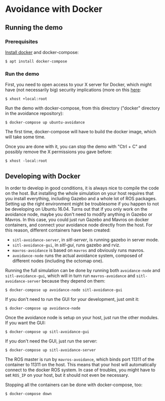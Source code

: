 # Avoidance with Docker

## Running the demo

### Prerequisites

[Install docker](https://docs.docker.com/engine/installation/linux/docker-ce/ubuntu/) and docker-compose:

    $ apt install docker-compose

### Run the demo

First, you need to open access to your X server for Docker, which might have (not necessarily big) security implications (more on this [here](http://wiki.ros.org/docker/Tutorials/GUI):

    $ xhost +local:root

Run the demo with docker-compose, from this directory ("docker" directory in the avoidance repository):

    $ docker-compose up ubuntu-avoidance

The first time, docker-compose will have to build the docker image, which will take some time.

Once you are done with it, you can stop the demo with "Ctrl + C" and possibly remove the X permissions you gave before:

    $ xhost -local:root

## Developing with Docker

In order to develop in good conditions, it is always nice to compile the code on the host. But installing the whole simulation on your host requires that you install everything, including Gazebo and a whole lot of ROS packages. Setting up the right environment might be troublesome if you happen to not be developing on Ubuntu 16.04. Turns out that if you only work on the avoidance node, maybe you don't need to modify anything in Gazebo or Mavros. In this case, you could just run Gazebo and Mavros on docker containers, and connect your avoidance node directly from the host. For this reason, different containers have been created:

* `sitl-avoidance-server`, in *sitl-server*, is running gazebo in server mode.
* `sitl-avoidance-gui`, in *sitl-gui*, runs gazebo and rviz.
* `mavros-avoidance` is based on `mavros` and obviously runs mavros.
* `avoidance-node` runs the actual avoidance system, composed of different nodes (including the octomap one).

Running the full simulation can be done by running both `avoidance-node` and `sitl-avoidance-gui`, which will in turn run `mavros-avoidance` and `sitl-avoidance-server` because they depend on them:

    $ docker-compose up avoidance-node sitl-avoidance-gui

If you don't need to run the GUI for your development, just omit it:

    $ docker-compose up avoidance-node

Once the avoidance node is setup on your host, just run the other modules. If you want the GUI:

    $ docker-compose up sitl-avoidance-gui

If you don't need the GUI, just run the server:

    $ docker-compose up sitl-avoidance-server

The ROS master is run by `mavros-avoidance`, which binds port 11311 of the container to 11311 on the host. This means that your host will automatically connect to the docker ROS system. In case of troubles, you might have to set `ROS_IP` on your host, but it should not even be necessary.

Stopping all the containers can be done with docker-compose, too:

    $ docker-compose down

